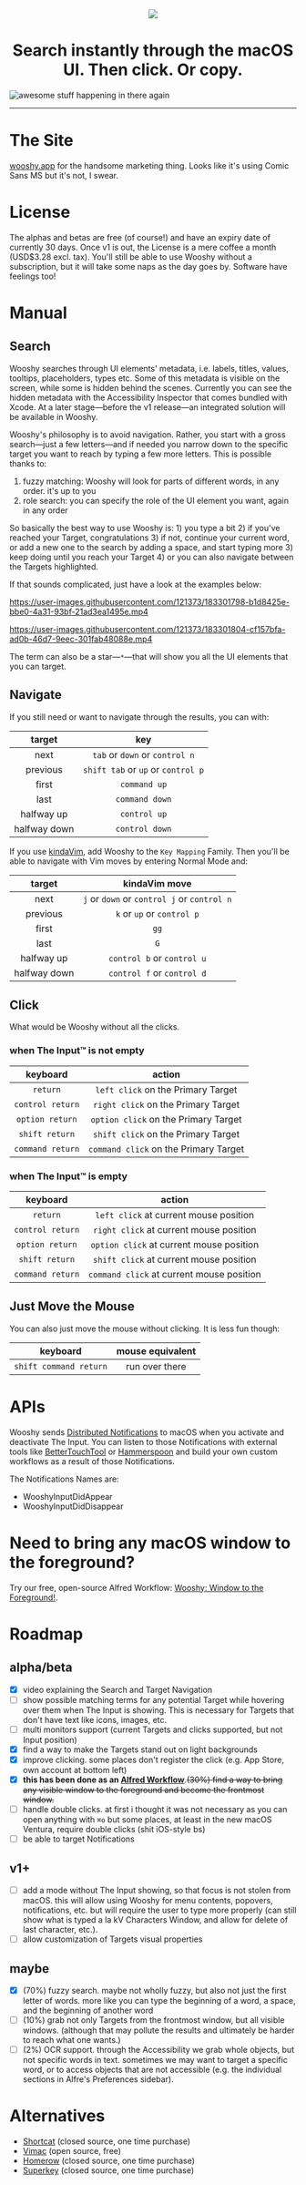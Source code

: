 <div align="center">
    <img src="https://github.com/godbout/Wooshy.docs/blob/master/assets/icon.png">
    <h1>Search instantly through the macOS UI. Then click. Or copy.</h1>
</div>

![awesome stuff happening in there again](https://raw.githubusercontent.com/godbout/Wooshy.docs/master/assets/gif.gif "hehe again")

---

# The Site

[wooshy.app](https://wooshy.app) for the handsome marketing thing. Looks like it's using Comic Sans MS but it's not, I swear.

# License

The alphas and betas are free (of course!) and have an expiry date of currently 30 days.
Once v1 is out, the License is a mere coffee a month (USD$3.28 excl. tax).
You'll still be able to use Wooshy without a subscription, but it will take some naps as the day goes by. Software have feelings too!

# Manual

## Search

Wooshy searches through UI elements' metadata, i.e. labels, titles, values, tooltips, placeholders, types etc.
Some of this metadata is visible on the screen, while some is hidden behind the scenes. Currently you can see the hidden metadata with the Accessibility Inspector that comes bundled with Xcode. At a later stage—before the v1 release—an integrated solution will be available in Wooshy.

Wooshy's philosophy is to avoid navigation.
Rather, you start with a gross search—just a few letters—and if needed you narrow down to the specific target you want to reach by typing a few more letters.
This is possible thanks to: 

1. fuzzy matching: Wooshy will look for parts of different words, in any order. it's up to you
2. role search: you can specify the role of the UI element you want, again in any order

So basically the best way to use Wooshy is: 1) you type a bit 2) if you've reached your Target, congratulations 3) if not, continue your current word, or add a new one to the search by adding a space, and start typing more 3) keep doing until you reach your Target 4) or you can also navigate between the Targets highlighted.

If that sounds complicated, just have a look at the examples below:

https://user-images.githubusercontent.com/121373/183301798-b1d8425e-bbe0-4a31-93bf-21ad3ea1495e.mp4

https://user-images.githubusercontent.com/121373/183301804-cf157bfa-ad0b-46d7-9eec-301fab48088e.mp4

The term can also be a star—`*`—that will show you all the UI elements that you can target.

## Navigate

If you still need or want to navigate through the results, you can with:

| target          | key | 
| :---:           | :---:
| next            | `tab` or `down` or `control n`
| previous        | `shift tab` or `up` or `control p`
| first           | `command up`
| last            | `command down`
| halfway up      | `control up`
| halfway down    | `control down`

If you use [kindaVim](https://github.com/godbout/kindaVim.docs), add Wooshy to the `Key Mapping` Family. Then you'll be able to navigate with Vim moves by entering Normal Mode and:

| target          | kindaVim move | 
| :---:           | :---: 
| next            | `j` or `down` or `control j` or `control n`
| previous        | `k` or `up` or `control p`
| first           | `gg`
| last            | `G`
| halfway up      | `control b` or `control u` 
| halfway down    | `control f` or `control d`

## Click

What would be Wooshy without all the clicks.

### when The Input™ is not empty

| keyboard               | action |
| :---:                  | :---: 
| `return`               | `left click` on the Primary Target
| `control return`       | `right click` on the Primary Target
| `option return`        | `option click` on the Primary Target
| `shift return`         | `shift click` on the Primary Target
| `command return`       | `command click` on the Primary Target

### when The Input™ is empty

| keyboard               | action | 
| :---:                  | :---: 
| `return`               | `left click` at current mouse position
| `control return`       | `right click` at current mouse position
| `option return`        | `option click` at current mouse position
| `shift return`         | `shift click` at current mouse position
| `command return`       | `command click` at current mouse position

## Just Move the Mouse

You can also just move the mouse without clicking. It is less fun though:

| keyboard               | mouse equivalent | 
| :---:                  | :---: 
| `shift command return` | run over there 

# APIs

Wooshy sends [Distributed Notifications](https://developer.apple.com/documentation/foundation/distributednotificationcenter) to macOS when you activate and deactivate The Input.
You can listen to those Notifications with external tools like [BetterTouchTool](https://www.google.com/search?q=bettertouchtool) or [Hammerspoon](https://www.hammerspoon.org) and build your own custom workflows as a result of those Notifications.

The Notifications Names are:
* WooshyInputDidAppear
* WooshyInputDidDisappear

# Need to bring any macOS window to the foreground?

Try our free, open-source Alfred Workflow: [Wooshy: Window to the Foreground!](https://github.com/godbout/WooshyWindowToTheForeground).

# Roadmap

## alpha/beta

- [x] video explaining the Search and Target Navigation
- [ ] show possible matching terms for any potential Target while hovering over them when The Input is showing.
This is necessary for Targets that don't have text like icons, images, etc.
- [ ] multi monitors support (current Targets and clicks supported, but not Input position)
- [x] find a way to make the Targets stand out on light backgrounds
- [x] improve clicking. some places don't register the click (e.g. App Store, own account at bottom left)
- [x] **this has been done as an [Alfred Workflow](https://github.com/godbout/WooshyWindowToTheForeground)**.~~(30%) find a way to bring any visible window to the foreground and become the frontmost window.~~
- [ ] handle double clicks. at first i thought it was not necessary as you can open anything with `⌘o` but some places, at least in the new macOS Ventura, require double clicks (shit iOS-style bs)
- [ ] be able to target Notifications

## v1+

- [ ] add a mode without The Input showing, so that focus is not stolen from macOS.
this will allow using Wooshy for menu contents, popovers, notifications, etc.
but will require the user to type more properly (can still show what is typed a la kV Characters Window, and allow for delete of last character, etc.).
- [ ] allow customization of Targets visual properties

## maybe

- [x] (70%) fuzzy search. maybe not wholly fuzzy, but also not just the first letter of words. more like you can type the beginning of a word, a space, and the beginning of another word
- [ ] (10%) grab not only Targets from the frontmost window, but all visible windows.
(although that may pollute the results and ultimately be harder to reach what one wants.)
- [ ] (2%) OCR support.
through the Accessibility we grab whole objects, but not specific words in text.
sometimes we may want to target a specific word, or to access objects that are not accessible (e.g. the individual sections in Alfre's Preferences sidebar).

# Alternatives

* [Shortcat](https://shortcatapp.com) (closed source, one time purchase)
* [Vimac](https://github.com/dexterleng/vimac) (open source, free)
* [Homerow](https://www.homerow.app) (closed source, one time purchase)
* [Superkey](https://superkey.app) (closed source, one time purchase)
